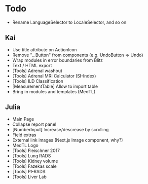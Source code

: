 # Todo

- Rename LanguageSelector to LocaleSelector, and so on

## Kai

- Use title attribute on ActionIcon
- Remove "...Button" from components (e.g. UndoButton => Undo)
- Wrap modules in error boundaries from Blitz
- Text / HTML export
- [Tools] Adrenal washout
- [Tools] Adrenal MRI Calculator (SI-Index)
- [Tools] ILD Classification
- [MeasurementTable] Allow to import table
- Bring in modules and templates (MedTL)

## Julia

- Main Page
- Collapse report panel
- [NumberInput] Increase/descrease by scrolling
- Field extras
- External link images (Next.js Image component, why?)
- MedTL Logo
- [Tools] Fleischner 2017
- [Tools] Lung RADS
- [Tools] Kidney volume
- [Tools] Fazekas scale
- [Tools] PI-RADS
- [Tools] Liver Lab
